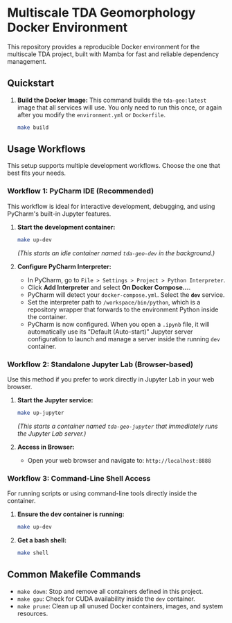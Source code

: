 # Multiscale TDA Geomorphology Docker Environment

This repository provides a reproducible Docker environment for the multiscale TDA project, built with Mamba for fast and reliable dependency management.

## Quickstart

1.  **Build the Docker Image:**
    This command builds the `tda-geo:latest` image that all services will use. You only need to run this once, or again after you modify the `environment.yml` or `Dockerfile`.
    ```bash
    make build
    ```

## Usage Workflows

This setup supports multiple development workflows. Choose the one that best fits your needs.

### Workflow 1: PyCharm IDE (Recommended)

This workflow is ideal for interactive development, debugging, and using PyCharm's built-in Jupyter features.

1.  **Start the development container:**
    ```bash
    make up-dev
    ```
    *(This starts an idle container named `tda-geo-dev` in the background.)*

2.  **Configure PyCharm Interpreter:**
    * In PyCharm, go to `File > Settings > Project > Python Interpreter`.
    * Click **Add Interpreter** and select **On Docker Compose...**.
    * PyCharm will detect your `docker-compose.yml`. Select the **`dev`** service.
    * Set the interpreter path to `/workspace/bin/python`, which is a repository wrapper that forwards to the environment Python inside the container.
    * PyCharm is now configured. When you open a `.ipynb` file, it will automatically use its "Default (Auto-start)" Jupyter server configuration to launch and manage a server inside the running `dev` container.

### Workflow 2: Standalone Jupyter Lab (Browser-based)

Use this method if you prefer to work directly in Jupyter Lab in your web browser.

1.  **Start the Jupyter service:**
    ```bash
    make up-jupyter
    ```
    *(This starts a container named `tda-geo-jupyter` that immediately runs the Jupyter Lab server.)*

2.  **Access in Browser:**
    * Open your web browser and navigate to: `http://localhost:8888`

### Workflow 3: Command-Line Shell Access

For running scripts or using command-line tools directly inside the container.

1.  **Ensure the dev container is running:**
    ```bash
    make up-dev
    ```

2.  **Get a bash shell:**
    ```bash
    make shell
    ```

## Common Makefile Commands

* `make down`: Stop and remove all containers defined in this project.
* `make gpu`: Check for CUDA availability inside the `dev` container.
* `make prune`: Clean up all unused Docker containers, images, and system resources.